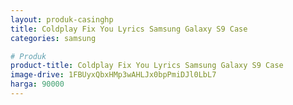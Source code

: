 ```yaml
---
layout: produk-casinghp
title: Coldplay Fix You Lyrics Samsung Galaxy S9 Case
categories: samsung

# Produk
product-title: Coldplay Fix You Lyrics Samsung Galaxy S9 Case
image-drive: 1FBUyxQbxHMp3wAHLJx0bpPmiDJl0LbL7
harga: 90000
---
```

